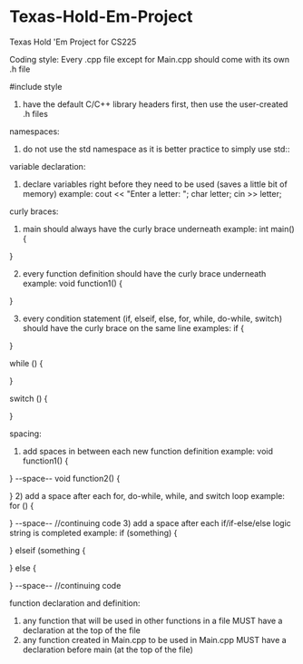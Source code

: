 # Texas-Hold-Em-Project
Texas Hold 'Em Project for CS225

Coding style:
Every .cpp file except for Main.cpp should come with its own .h file

#include style
1) have the default C/C++ library headers first, then use the user-created .h files

namespaces:
1) do not use the std namespace as it is better practice to simply use std::

variable declaration:
1) declare variables right before they need to be used (saves a little bit of memory)
example:
cout << "Enter a letter: ";
char letter;
cin >> letter;

curly braces:
1) main should always have the curly brace underneath
example:
int main()
{

}

2) every function definition should have the curly brace underneath
example:
void function1()
{

}

3) every condition statement (if, elseif, else, for, while, do-while, switch) should have the curly brace on the same line
examples:
if {

}

while () {

}

switch () {

}

spacing:
1) add spaces in between each new function definition
example:
void function1()
{
 
}
--space--
void function2()
{

}
2) add a space after each for, do-while, while, and switch loop
example:
for () {

}
--space--
//continuing code
3) add a space after each if/if-else/else logic string is completed
example:
if (something) {

}
elseif (something {

}
else {

}
--space--
//continuing code

function declaration and definition:
1) any function that will be used in other functions in a file MUST have a declaration at the top of the file
2) any function created in Main.cpp to be used in Main.cpp MUST have a declaration before main (at the top of the file)
